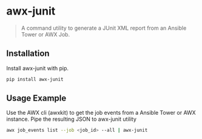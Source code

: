 # awx-junit
> A command utility to generate a JUnit XML report from an Ansible Tower or AWX Job.

## Installation
Install awx-junit with pip.
```sh
pip install awx-junit
```

## Usage Example
Use the AWX cli (awxkit) to get the job events from a Ansible Tower or AWX instance. Pipe the resulting JSON to awx-junit utility
```sh
awx job_events list --job <job_id> --all | awx-junit
```
